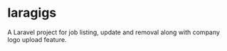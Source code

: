 # laragigs
A Laravel project for job listing, update and removal along with company logo upload feature.
